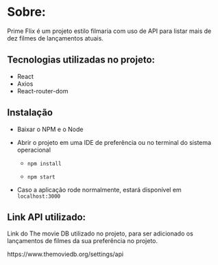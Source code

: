 # Sobre:

Prime Flix é um projeto estilo filmaria com uso de API para listar mais de dez filmes de lançamentos atuais.

## Tecnologias utilizadas no projeto:
* React
* Axios
* React-router-dom


## Instalação

* Baixar o NPM e o Node

* Abrir o projeto em uma IDE de preferência ou no terminal do sistema operacional

  * `npm install`

  * `npm start`

  
* Caso a aplicação rode normalmente, estará disponível em `localhost:3000`

## Link API utilizado:
<p>Link do The movie DB utilizado no projeto, para ser adicionado os lançamentos de filmes da sua preferência no projeto.</p>
https://www.themoviedb.org/settings/api


